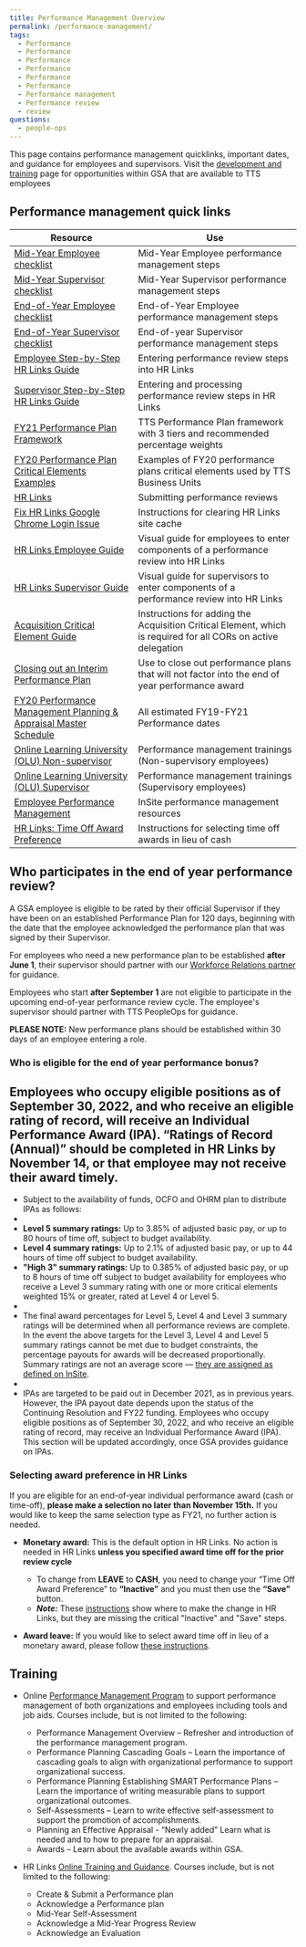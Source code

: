 ```yaml
---
title: Performance Management Overview
permalink: /performance-management/
tags:
  - Performance
  - Performance
  - Performance
  - Performance
  - Performance
  - Performance
  - Performance management
  - Performance review
  - review
questions:
  - people-ops
---
```


This page contains performance management quicklinks, important dates, and guidance for employees and supervisors. Visit the [development and training]({{site.baseurl}}/development-and-training/) page for opportunities within GSA that are available to TTS employees

## Performance management quick links

| Resource                                                                                                                                                                                                                                                                                                                                                                                                                                                                                  | Use                                                                                                           |
| ----------------------------------------------------------------------------------------------------------------------------------------------------------------------------------------------------------------------------------------------------------------------------------------------------------------------------------------------------------------------------------------------------------------------------------------------------------------------------------------- | ------------------------------------------------------------------------------------------------------------- |
| [Mid-Year Employee checklist](https://docs.google.com/spreadsheets/d/1ENBLAFa2Chkdd5-31xl4oA5Wk5bbtJtsJNWv9WGeLYU/edit#gid=48334538)                                                                                                                                                                                                                                                                                                                                                      | Mid-Year Employee performance management steps                                                                |
| [Mid-Year Supervisor checklist](https://docs.google.com/spreadsheets/d/1PaEV7xoTc3Y-STpp6z4iqaSVf-QY8-Cmn-ciSS9qhKo/edit#gid=884911250)                                                                                                                                                                                                                                                                                                                                                   | Mid-Year Supervisor performance management steps                                                              |
| [End-of-Year Employee checklist](https://docs.google.com/spreadsheets/d/1nhV-jGGygdNgKfYJEamKAVux5eBW5rf5Lj1maXFUt08/edit#gid=48334538)                                                                                                                                                                                                                                                                                                                                                   | End-of-Year Employee performance management steps                                                             |
| [End-of-Year Supervisor checklist](https://docs.google.com/spreadsheets/d/1FkdV6FNOxDAZLuFBYJKK-3hgVE5lvIVQ31PKe3dZ628/edit#gid=884911250)                                                                                                                                                                                                                                                                                                                                                | End-of-year Supervisor performance management steps                                                           |
| [Employee Step-by-Step HR Links Guide](https://docs.google.com/document/d/1VxwbatliieP78-qN_VmdHxt1ROvSro4yKe9-OkjQd58/edit#)                                                                                                                                                                                                                                                                                                                                                             | Entering performance review steps into HR Links                                                               |
| [Supervisor Step-by-Step HR Links Guide](https://docs.google.com/document/d/1TM7PPr1rSRRdot92uguf_bJJ5HWdAAqKyhcI2BqlCBs/edit#heading=h.rjbyuflzo0ct)                                                                                                                                                                                                                                                                                                                                     | Entering and processing performance review steps in HR Links                                                  |
| [FY21 Performance Plan Framework](https://docs.google.com/document/d/1Hxj17-hm9GaAKRRZRPA0_f1RPqswIlmuN6yQknWgba8/edit?usp=sharing)                                                                                                                                                                                                                                                                                                                                                       | TTS Performance Plan framework with 3 tiers and recommended percentage weights                                |
| [FY20 Performance Plan Critical Elements Examples](https://docs.google.com/document/d/1stzNzIYVqSUX8bo7Zy798L9lU8tR78CyEYIypmBrm-M/edit?usp=sharing)                                                                                                                                                                                                                                                                                                                                      | Examples of FY20 performance plans critical elements used by TTS Business Units                               |
| [HR Links](https://corporateapps.gsa.gov/hr-links/)                                                                                                                                                                                                                                                                                                                                                                                                                                       | Submitting performance reviews                                                                                |
| [Fix HR Links Google Chrome Login Issue](https://docs.google.com/document/d/13j6e8bAVSWFSNNkqmU2hMfwXOCBsi49d_2EqvL3aKXE/edit?usp=sharing)                                                                                                                                                                                                                                                                                                                                                | Instructions for clearing HR Links site cache                                                                 |
| [HR Links Employee Guide](https://drive.google.com/file/d/1NhoDr9MlNTP9VEgBx72H-KoPjNeivOwv/view)                                                                                                                                                                                                                                                                                                                                                                                         | Visual guide for employees to enter components of a performance review into HR Links                          |
| [HR Links Supervisor Guide](https://drive.google.com/file/d/15Xm9NF_KfcWN-ZxPomooowEAq51073Xi/view)                                                                                                                                                                                                                                                                                                                                                                                       | Visual guide for supervisors to enter components of a performance review into HR Links                        |
| [Acquisition Critical Element Guide](https://drive.google.com/file/d/1hOu4GtwpjCAUXenXNE7Vit3O3ldDYSRb/view)                                                                                                                                                                                                                                                                                                                                                                              | Instructions for adding the Acquisition Critical Element, which is required for all CORs on active delegation |
| [Closing out an Interim Performance Plan](https://docs.google.com/document/d/10WP9J0MeH-PovXlZqXvkAH_ePQuHaPnXZnou2FEq0_I/edit)                                                                                                                                                                                                                                                                                                                                                           | Use to close out performance plans that will not factor into the end of year performance award                |
| [FY20 Performance Management Planning & Appraisal Master Schedule](https://docs.google.com/document/d/1uVbumuiMHLbvmdn5jbAkrvl6f4yD7h2jMbD_pbst8TQ/edit?ts=5ccc6b8f)                                                                                                                                                                                                                                                                                                                      | All estimated FY19-FY21 Performance dates                                                                     |
| [Online Learning University (OLU) Non-supervisor](https://hcm03.ns2cloud.com/sf/learning?destUrl=https%3a%2f%2fgsa%2dhcm03%2ens2cloud%2ecom%2flearning%2fuser%2fdeeplink%5fredirect%2ejsp%3flinkId%3dITEM%5fDETAILS%26componentID%3dGSA%2dHRLINKS%2dPERF%2dMGMT%2dEMPLOYEE%26componentTypeID%3dWBT%26revisionDate%3d1533096000000%26fromSF%3dY&company=GSAHCM03)                                                                                                                          | Performance management trainings (Non-supervisory employees)                                                  |
| [Online Learning University (OLU) Supervisor](https://meet.google.com/linkredirect?authuser=0&dest=https%3A%2F%2Fhcm03.ns2cloud.com%2Fsf%2Flearning%3FdestUrl%3Dhttps%253a%252f%252fgsa%252dhcm03%252ens2cloud%252ecom%252flearning%252fuser%252fdeeplink%255fredirect%252ejsp%253flinkId%253dITEM%255fDETAILS%2526componentID%253dHR%252bLinks%25253A%252bPerformance%252bManageme%2526componentTypeID%253dWBT%2526revisionDate%253d1533096000000%2526fromSF%253dY%26company%3DGSAHCM03) | Performance management trainings (Supervisory employees)                                                      |
| [Employee Performance Management](https://insite.gsa.gov/topics/hr-pay-and-leave/employee-performance-management)                                                                                                                                                                                                                                                                                                                                                                         | InSite performance management resources                                                                       |
| [HR Links: Time Off Award Preference](https://corporateapps.gsa.gov/corporateapps/files/TimeOffAwardPreference_JobAid.pdf)                                                                                                                                                                                                                                                                                                                                                                | Instructions for selecting time off awards in lieu of cash                                                    |

## Who participates in the end of year performance review?

A GSA employee is eligible to be rated by their official Supervisor if they have been on an established Performance Plan for 120 days, beginning with the date that the employee acknowledged the performance plan that was signed by their Supervisor.

For employees who need a new performance plan to be established **after June 1**, their supervisor should partner with our [Workforce Relations partner](https://docs.google.com/document/d/15glvq9UakKUN8XTRTa6gRkhBHm2whhQyAGmf8ibTtBs/edit) for guidance.

Employees who start **after September 1** are not eligible to participate in the upcoming end-of-year performance review cycle. The employee's supervisor should partner with TTS PeopleOps for guidance.

**PLEASE NOTE:** New performance plans should be established within 30 days of an employee entering a role.

### Who is eligible for the end of year performance bonus?

Employees who occupy eligible positions as of September 30, 2022, and who receive an eligible rating of record, will receive an Individual Performance Award (IPA). “Ratings of Record (Annual)” should be completed in HR Links by November 14, or that employee may not receive their award timely.
-
- Subject to the availability of funds, OCFO and OHRM plan to distribute IPAs as follows:
-
- **Level 5 summary ratings:** Up to 3.85% of adjusted basic pay, or up to 80 hours of time off, subject to budget availability.
- **Level 4 summary ratings:** Up to 2.1% of adjusted basic pay, or up to 44 hours of time off subject to budget availability.
- **"High 3" summary ratings:** Up to 0.385% of adjusted basic pay, or up to 8 hours of time off subject to budget availability for employees who receive a Level 3 summary rating with one or more critical elements weighted 15% or greater, rated at Level 4 or Level 5.
-
- The final award percentages for Level 5, Level 4 and Level 3 summary ratings will be determined when all performance reviews are complete. In the event the above targets for the Level 3, Level 4 and Level 5 summary ratings cannot be met due to budget constraints, the percentage payouts for awards will be decreased proportionally. Summary ratings are not an average score — [they are assigned as defined on InSite](https://insite.gsa.gov/topics/hr-pay-and-leave/performance-management/performance-management-appraising).
-
- IPAs are targeted to be paid out in December 2021, as in previous years. However, the IPA payout date depends upon the status of the Continuing Resolution and FY22 funding.
Employees who occupy eligible positions as of September 30, 2022, and who receive an eligible rating of record, may receive an Individual Performance Award (IPA). This section will be updated accordingly, once GSA provides guidance on IPAs.

### Selecting award preference in HR Links

If you are eligible for an end-of-year individual performance award (cash or time-off), **please make a selection no later than November 15th.** If you would like to keep the same selection type as FY21, no further action is needed.

- **Monetary award:** This is the default option in HR Links. No action is needed in HR Links **unless you specified award time off for the prior review cycle**

  - To change from **LEAVE** to **CASH**, you need to change your “Time Off Award Preference” to **“Inactive”** and you must then use the **“Save”** button.
  - **_Note:_** These [instructions](https://corporateapps.gsa.gov/files/TimeOffAwardPreference_JobAid-October-2020.pdf) show where to make the change in HR Links, but they are missing the critical "Inactive" and "Save" steps.

- **Award leave:** If you would like to select award time off in lieu of a monetary award, please follow [these instructions](https://corporateapps.gsa.gov/files/TimeOffAwardPreference_JobAid-October-2020.pdf).

## Training

- Online [Performance Management Program](https://hcm03.ns2cloud.com/sf/learning?destUrl=https%3a%2f%2fgsa%2dhcm03%2ens2cloud%2ecom%2flearning%2fuser%2fdeeplink%5fredirect%2ejsp%3flinkId%3dPROGRAM%5fDETAILS%26programID%3dGSA%2dPERFORMANCE%5fMANAGEMENT%26fromSF%3dY&company=GSAHCM03) to support performance management of both organizations and employees including tools and job aids. Courses include, but is not limited to the following:

  - Performance Management Overview – Refresher and introduction of the performance management program.
  - Performance Planning Cascading Goals – Learn the importance of cascading goals to align with organizational performance to support organizational success.
  - Performance Planning Establishing SMART Performance Plans – Learn the importance of writing measurable plans to support organizational outcomes.
  - Self-Assessments – Learn to write effective self-assessment to support the promotion of accomplishments.
  - Planning an Effective Appraisal - “Newly added” Learn what is needed and to how to prepare for an appraisal.
  - Awards – Learn about the available awards within GSA.

- HR Links [Online Training and Guidance](https://insite.gsa.gov/topics/hr-pay-and-leave/performance-management/performance-management-systems). Courses include, but is not limited to the following:

  - Create & Submit a Performance plan
  - Acknowledge a Performance plan
  - Mid-Year Self-Assessment
  - Acknowledge a Mid-Year Progress Review
  - Acknowledge an Evaluation
